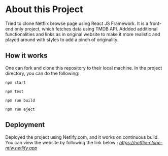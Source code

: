 # About this Project
Tried to clone Netflix browse page using React JS Framework. It is a front-end only project, which fetches data using TMDB API.
Addded additional functionalities and links as in original website to make it more realistic and played around with styles to add a pinch of originality.


## How it works
One can fork and clone this repository to their local machine. 
In the project directory, you can do the following:

`npm start`

`npm test`

`npm run build`

`npm run eject`

## Deployment
Deployed the project using Netlify.com, and it works on continuous build. You can view the website by following the link below :
*https://netflix-clone-ntiw.netlify.app*



